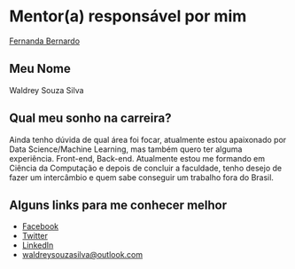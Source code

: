 # Mentor(a) responsável por mim

[Fernanda Bernardo](../../mentors/profiles/fernandabernardo.md)

## Meu Nome

Waldrey Souza Silva

## Qual meu sonho na carreira?

Ainda tenho dúvida de qual área foi focar, atualmente estou apaixonado por Data Science/Machine Learning, mas também quero ter alguma experiência.
Front-end, Back-end. Atualmente estou me formando em Ciência da Computação e depois de concluir a faculdade, tenho desejo de fazer um intercâmbio e quem sabe conseguir um trabalho fora do Brasil.

## Alguns links para me conhecer melhor

- [Facebook](fb.com/waldrey)
- [Twitter](https://twitter.com/waldreys)
- [LinkedIn](https://www.linkedin.com/in/waldrey/)
- [waldreysouzasilva@outlook.com](waldreysouzasilva@outlook.com)
